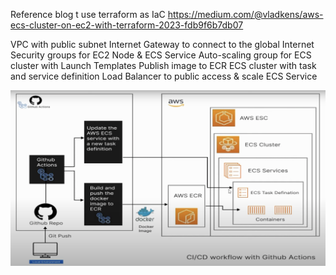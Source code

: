 Reference blog t use terraform as IaC
https://medium.com/@vladkens/aws-ecs-cluster-on-ec2-with-terraform-2023-fdb9f6b7db07

VPC with public subnet
Internet Gateway to connect to the global Internet
Security groups for EC2 Node & ECS Service
Auto-scaling group for ECS cluster with Launch Templates
Publish image to ECR
ECS cluster with task and service definition
Load Balancer to public access & scale ECS Service

![Local Image](infra_creation_ecs.png)
